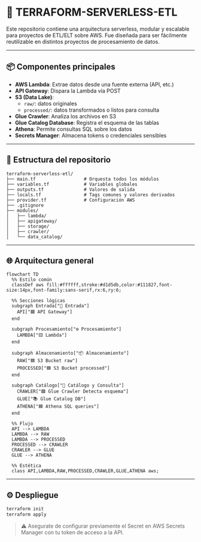 # 🚀 TERRAFORM-SERVERLESS-ETL

Este repositorio contiene una arquitectura serverless, modular y escalable para proyectos de ETL/ELT sobre AWS. Fue diseñada para ser fácilmente reutilizable en distintos proyectos de procesamiento de datos.

---

## 📦 Componentes principales

- **AWS Lambda**: Extrae datos desde una fuente externa (API, etc.)
- **API Gateway**: Dispara la Lambda vía POST
- **S3 (Data Lake)**:
  - `raw/`: datos originales
  - `processed/`: datos transformados o listos para consulta
- **Glue Crawler**: Analiza los archivos en S3
- **Glue Catalog Database**: Registra el esquema de las tablas
- **Athena**: Permite consultas SQL sobre los datos
- **Secrets Manager**: Almacena tokens o credenciales sensibles
---

## 🧱 Estructura del repositorio

```
terraform-serverless-etl/
├── main.tf                  # Orquesta todos los módulos
├── variables.tf             # Variables globales
├── outputs.tf               # Valores de salida
├── locals.tf                # Tags comunes y valores derivados
├── provider.tf              # Configuración AWS
├── .gitignore
├── modules/
│   ├── lambda/
│   ├── apigateway/
│   ├── storage/
│   ├── crawler/
│   └── data_catalog/
```

---

## 🌐 Arquitectura general

```mermaid
flowchart TD
  %% Estilo común
  classDef aws fill:#ffffff,stroke:#d1d5db,color:#111827,font-size:14px,font-family:sans-serif,rx:6,ry:6;

  %% Secciones lógicas
  subgraph Entrada["🔐 Entrada"]
    API["🟪 API Gateway"]
  end

  subgraph Procesamiento["⚙️ Procesamiento"]
    LAMBDA["🟨 Lambda"]
  end

  subgraph Almacenamiento["📦 Almacenamiento"]
    RAW["🟦 S3 Bucket raw"]
    PROCESSED["🟦 S3 Bucket processed"]
  end

  subgraph Catálogo["🧠 Catálogo y Consulta"]
    CRAWLER["🟪 Glue Crawler Detecta esquema"]
    GLUE["📚 Glue Catalog DB"]
    ATHENA["🟦 Athena SQL queries"]
  end

  %% Flujo
  API --> LAMBDA
  LAMBDA --> RAW
  LAMBDA --> PROCESSED
  PROCESSED --> CRAWLER
  CRAWLER --> GLUE
  GLUE --> ATHENA

  %% Estética
  class API,LAMBDA,RAW,PROCESSED,CRAWLER,GLUE,ATHENA aws;
```

---

## ⚙️ Despliegue

```bash
terraform init
terraform apply
```

> ⚠️ Asegurate de configurar previamente el Secret en AWS Secrets Manager con tu token de acceso a la API.

